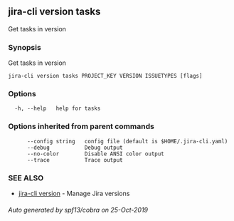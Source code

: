 ## jira-cli version tasks

Get tasks in version

### Synopsis

Get tasks in version

```
jira-cli version tasks PROJECT_KEY VERSION ISSUETYPES [flags]
```

### Options

```
  -h, --help   help for tasks
```

### Options inherited from parent commands

```
      --config string   config file (default is $HOME/.jira-cli.yaml)
      --debug           Debug output
      --no-color        Disable ANSI color output
      --trace           Trace output
```

### SEE ALSO

* [jira-cli version](jira-cli_version.md)	 - Manage Jira versions

###### Auto generated by spf13/cobra on 25-Oct-2019
